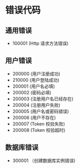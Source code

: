 # 错误代码 #

## 通用错误 ##


- 100001    (Http 请求方法错误)

## 用户错误 ##

- 200000 (用户注册成功)
- 210000 (用户登陆成功)
- 200001 (用户名必填)
- 200002 (密码必填)
- 200003 (注册用户名已经存在)
- 200004 (注册用户失败)
- 200005 (用户名或密码错误)
- 200006 (用户不存在)
- 200007 (Token 校验失败)
- 200008 (Token 校验超时)

## 数据库错误 ##

- 300001 （创建数据库实例错误)